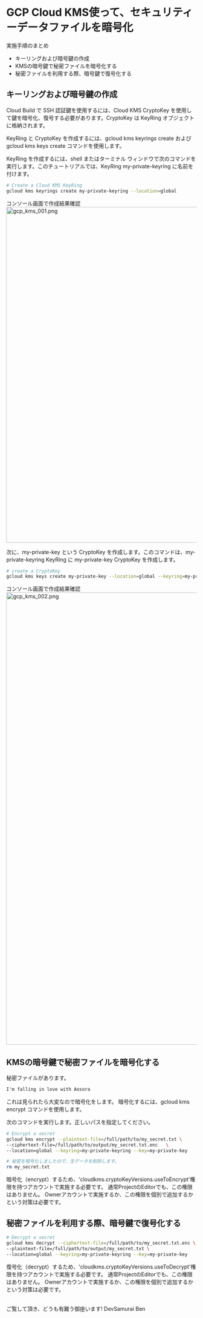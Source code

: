 # GCP Cloud KMS使って、セキュリティーデータファイルを暗号化

実施手順のまとめ

- キーリングおよび暗号鍵の作成
- KMSの暗号鍵で秘密ファイルを暗号化する
- 秘密ファイルを利用する際、暗号鍵で復号化する

## キーリングおよび暗号鍵の作成
Cloud Build で SSH 認証鍵を使用するには、Cloud KMS CryptoKey を使用して鍵を暗号化、復号する必要があります。CryptoKey は KeyRing オブジェクトに格納されます。

KeyRing と CryptoKey を作成するには、gcloud kms keyrings create および gcloud kms keys create コマンドを使用します。

KeyRing を作成するには、shell またはターミナル ウィンドウで次のコマンドを実行します。このチュートリアルでは、KeyRing my-private-keyring に名前を付けます。

```sh
# Create a Cloud KMS KeyRing
gcloud kms keyrings create my-private-keyring --location=global
```

コンソール画面で作成結果確認
<img width="887" alt="gcp_kms_001.png" src="https://qiita-image-store.s3.ap-northeast-1.amazonaws.com/0/535707/c33ba259-e6d4-7031-7286-ac831aa1a0e6.png">

次に、my-private-key という CryptoKey を作成します。このコマンドは、my-private-keyring KeyRing に my-private-key CryptoKey を作成します。

```sh
# create a CryptoKey 
gcloud kms keys create my-private-key --location=global --keyring=my-private-keyring --purpose=encryption
```

コンソール画面で作成結果確認
<img width="1195" alt="gcp_kms_002.png" src="https://qiita-image-store.s3.ap-northeast-1.amazonaws.com/0/535707/aaa7a9e2-5059-47f9-300f-d2f7ffc20bab.png">


## KMSの暗号鍵で秘密ファイルを暗号化する
秘密ファイルがあります。

```sh:my_secret.txt
I'm falling in love with Aosora
```

これは見られたら大変なので暗号化をします。
暗号化するには、gcloud kms encrypt コマンドを使用します。

次のコマンドを実行します。正しいパスを指定してください。

```sh
# Encrypt a secret
gcloud kms encrypt --plaintext-file=/full/path/to/my_secret.txt \
--ciphertext-file=/full/path/to/output/my_secret.txt.enc   \
--location=global --keyring=my-private-keyring --key=my-private-key

# 秘密を暗号化しましたので、生データを削除します。
rm my_secret.txt
```

暗号化（encrypt）するため、'cloudkms.cryptoKeyVersions.useToEncrypt'権限を持つアカウントで実施する必要です。
通常ProjectのEditorでも、この権限はありません。
Ownerアカウントで実施するか、この権限を個別で追加するかという対策は必要です。


## 秘密ファイルを利用する際、暗号鍵で復号化する

```sh
# Decrypt a secret
gcloud kms decrypt --ciphertext-file=/full/path/to/my_secret.txt.enc \
--plaintext-file=/full/path/to/output/my_secret.txt \
--location=global --keyring=my-private-keyring --key=my-private-key
```

復号化（decrypt）するため、'cloudkms.cryptoKeyVersions.useToDecrypt'権限を持つアカウントで実施する必要です。
通常ProjectのEditorでも、この権限はありません。
Ownerアカウントで実施するか、この権限を個別で追加するかという対策は必要です。


<br>
ご覧して頂き、どうも有難う御座います!
DevSamurai Ben